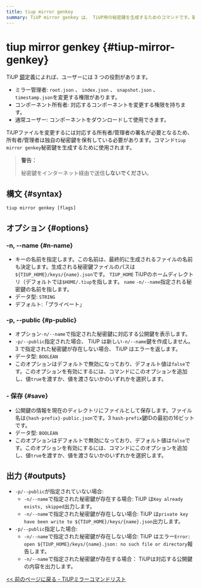 ```yaml
---
title: tiup mirror genkey
summary: TiUP mirror genkey は、 TiUP用の秘密鍵を生成するためのコマンドです。鍵の名前を指定したり、対応する公開鍵を表示したりするオプションがあります。また、公開鍵の情報をファイルとして保存することもできます。秘密鍵をインターネット経由で送信しないよう注意してください。
---
```


# tiup mirror genkey {#tiup-mirror-genkey}

TiUP [鏡](/tiup/tiup-mirror-reference.md)定義によれば、ユーザーには 3 つの役割があります。

-   ミラー管理者: `root.json` 、 `index.json` 、 `snapshot.json` 、 `timestamp.json`を変更する権限があります。
-   コンポーネント所有者: 対応するコンポーネントを変更する権限を持ちます。
-   通常ユーザー: コンポーネントをダウンロードして使用できます。

TiUPファイルを変更するには対応する所有者/管理者の署名が必要となるため、所有者/管理者は独自の秘密鍵を保有している必要があります。コマンド`tiup mirror genkey`秘密鍵を生成するために使用されます。

> **警告：**
>
> 秘密鍵をインターネット経由で送信**しないでください**。

## 構文 {#syntax}

```shell
tiup mirror genkey [flags]
```

## オプション {#options}

### -n, --name {#n-name}

-   キーの名前を指定します。この名前は、最終的に生成されるファイルの名前も決定します。生成される秘密鍵ファイルのパスは`${TIUP_HOME}/keys/{name}.json`です。 `TIUP_HOME` TiUPのホームディレクトリ（デフォルトでは`$HOME/.tiup`を指します。 `name` `-n/--name`指定される秘密鍵の名前を指します。
-   データ型: `STRING`
-   デフォルト:「プライベート」

### -p, --public {#p-public}

-   オプション`-n/--name`で指定された秘密鍵に対応する公開鍵を表示します。
-   `-p/--public`指定された場合、 TiUP は新しい`-n/--name`鍵を作成しません。3 で指定された秘密鍵が存在しない場合、 TiUP はエラーを返します。
-   データ型: `BOOLEAN`
-   このオプションはデフォルトで無効になっており、デフォルト値は`false`です。このオプションを有効にするには、コマンドにこのオプションを追加し、値`true`を渡すか、値を渡さないかのいずれかを選択します。

### - 保存 {#save}

-   公開鍵の情報を現在のディレクトリにファイルとして保存します。ファイル名は`{hash-prefix}-public.json`です。3 `hash-prefix`鍵IDの最初の16ビットです。
-   データ型: `BOOLEAN`
-   このオプションはデフォルトで無効になっており、デフォルト値は`false`です。このオプションを有効にするには、コマンドにこのオプションを追加し、値`true`を渡すか、値を渡さないかのいずれかを選択します。

## 出力 {#outputs}

-   `-p/--public`が指定されていない場合:
    -   `-n/--name`で指定された秘密鍵が存在する場合: TiUP は`Key already exists, skipped`出力します。
    -   `-n/--name`で指定された秘密鍵が存在しない場合: TiUP は`private key have been write to ${TIUP_HOME}/keys/{name}.json`出力します。
-   `-p/--public`指定した場合:
    -   `-n/--name`で指定された秘密鍵が存在しない場合: TiUP はエラー`Error: open ${TIUP_HOME}/keys/{name}.json: no such file or directory`報告します。
    -   `-n/--name`で指定された秘密鍵が存在する場合： TiUPは対応する公開鍵の内容を出力します。

[&lt;&lt; 前のページに戻る - TiUPミラーコマンドリスト](/tiup/tiup-command-mirror.md#command-list)
